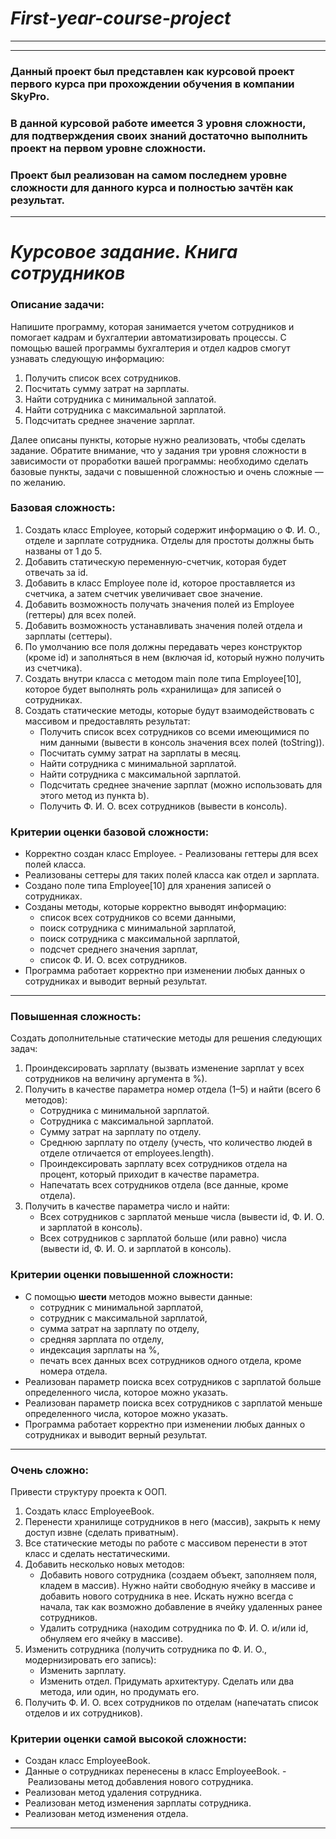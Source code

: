 # ***First-year-course-project***
-----------------------------------
-----------------------------------
### Данный проект был представлен как курсовой проект первого курса при прохождении обучения в компании SkyPro.
### В данной курсовой работе имеется 3 уровня сложности, для подтверждения своих знаний достаточно выполнить проект на первом уровне сложности.
### Проект был реализован на самом последнем уровне сложности для данного курса и полностью зачтён как результат.
-----------------------------------
# ***Курсовое задание. Книга сотрудников***
### Описание задачи:
Напишите программу, которая занимается учетом сотрудников и помогает кадрам и бухгалтерии автоматизировать процессы.
С помощью вашей программы бухгалтерия и отдел кадров смогут узнавать следующую информацию:
1. Получить список всех сотрудников.
2. Посчитать сумму затрат на зарплаты.
3. Найти сотрудника с минимальной заплатой.
4. Найти сотрудника с максимальной зарплатой.
5. Подсчитать среднее значение зарплат.

Далее описаны пункты, которые нужно реализовать, чтобы сделать задание.
Обратите внимание, что у задания три уровня сложности в зависимости от проработки вашей программы: необходимо сделать базовые пункты, задачи с повышенной сложностью и очень сложные — по желанию.

### Базовая сложность:
1. Создать класс Employee, который содержит информацию о Ф. И. О., отделе и зарплате сотрудника. Отделы для простоты должны быть названы от 1 до 5.
2. Добавить статическую переменную-счетчик, которая будет отвечать за id.
3. Добавить в класс Employee поле id, которое проставляется из счетчика, а затем счетчик увеличивает свое значение. 
4. Добавить возможность получать значения полей из Employee (геттеры) для всех полей.
5. Добавить возможность устанавливать значения полей отдела и зарплаты (сеттеры).
6. По умолчанию все поля должны передавать через конструктор (кроме id) и заполняться в нем (включая id, который нужно получить из счетчика).
7. Создать внутри класса с методом main поле типа Employee[10], которое будет выполнять роль «хранилища» для записей о сотрудниках.
8. Создать статические методы, которые будут взаимодействовать с массивом и предоставлять результат:
    - Получить список всех сотрудников со всеми имеющимися по ним данными (вывести в консоль значения всех полей (toString)).
    - Посчитать сумму затрат на зарплаты в месяц.
    - Найти сотрудника с минимальной зарплатой. 
    - Найти сотрудника с максимальной зарплатой. 
    - Подсчитать среднее значение зарплат (можно использовать для этого метод из пункта b). 
    - Получить Ф. И. О. всех сотрудников (вывести в консоль).
### Критерии оценки базовой сложности:
- Корректно создан класс Employee. 
- Реализованы геттеры для всех полей класса. 
- Реализованы сеттеры для таких полей класса как отдел и зарплата. 
- Создано поле типа Employee[10] для хранения записей о сотрудниках. 
- Созданы методы, которые корректно выводят информацию:
  - список всех сотрудников со всеми данными,
  - поиск сотрудника с минимальной зарплатой,
  - поиск сотрудника с максимальной зарплатой,
  - подсчет среднего значения зарплат,
  - список Ф. И. О. всех сотрудников.
- Программа работает корректно при изменении любых данных о сотрудниках и выводит верный результат.

-----------------------------------
### Повышенная сложность:
Создать дополнительные статические методы для решения следующих задач:
1. Проиндексировать зарплату (вызвать изменение зарплат у всех сотрудников на величину аргумента в %).
2. Получить в качестве параметра номер отдела (1–5) и найти (всего 6 методов):
    - Сотрудника с минимальной зарплатой.
    - Сотрудника с максимальной зарплатой.
    - Сумму затрат на зарплату по отделу.
    - Среднюю зарплату по отделу (учесть, что количество людей в отделе отличается от employees.length).
    - Проиндексировать зарплату всех сотрудников отдела на процент, который приходит в качестве параметра.
    - Напечатать всех сотрудников отдела (все данные, кроме отдела).
3. Получить в качестве параметра число и найти:
    - Всех сотрудников с зарплатой меньше числа (вывести id, Ф. И. О. и зарплатой в консоль).
    - Всех сотрудников с зарплатой больше (или равно) числа (вывести id, Ф. И. О. и зарплатой в консоль).
### Критерии оценки повышенной сложности:
- С помощью **шести** методов можно вывести данные: 
  - сотрудник с минимальной зарплатой,
  - сотрудник с максимальной зарплатой,
  - сумма затрат на зарплату по отделу,
  - средняя зарплата по отделу,
  - индексация зарплаты на %,
  - печать всех данных всех сотрудников одного отдела, кроме номера отдела.
- Реализован параметр поиска всех сотрудников с зарплатой больше определенного числа, которое можно указать.
- Реализован параметр поиска всех сотрудников с зарплатой меньше определенного числа, которое можно указать.
- Программа работает корректно при изменении любых данных о сотрудниках и выводит верный результат.

-----------------------------------
### Очень сложно:
Привести структуру проекта к ООП.
1. Создать класс EmployeeBook.
2. Перенести хранилище сотрудников в него (массив), закрыть к нему доступ извне (сделать приватным).
3. Все статические методы по работе с массивом перенести в этот класс и сделать нестатическими.
4. Добавить несколько новых методов:
    - Добавить нового сотрудника (создаем объект, заполняем поля, кладем в массив).
    Нужно найти свободную ячейку в массиве и добавить нового сотрудника в нее. Искать нужно всегда с начала, так как возможно добавление в ячейку удаленных ранее сотрудников.
    - Удалить сотрудника (находим сотрудника по Ф. И. О. и/или id, обнуляем его ячейку в массиве).
5. Изменить сотрудника (получить сотрудника по Ф. И. О., модернизировать его запись): 
    - Изменить зарплату.
    - Изменить отдел.
    Придумать архитектуру. Сделать или два метода, или один, но продумать его.
6. Получить Ф. И. О. всех сотрудников по отделам (напечатать список отделов и их сотрудников).
### Критерии оценки самой высокой сложности:
- Создан класс EmployeeBook.
- Данные о сотрудниках перенесены в класс EmployeeBook.
- Реализованы метод добавления нового сотрудника.
- Реализован метод удаления сотрудника.
- Реализован метод изменения зарплаты сотрудника.
- Реализован метод изменения отдела.

-----------------------------------
